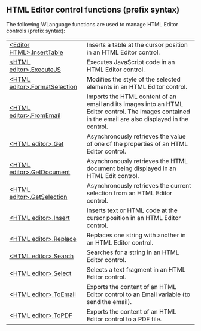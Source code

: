 


## HTML Editor control functions (prefix syntax)



<a name="NOTE1"></a>
<a name="NOTE1_1"></a>
The following WLanguage functions are used to manage HTML Editor controls (prefix syntax): 



|   |   |
| --- | --- |
| [&lt;Editor HTML&gt;.InsertTable](../WDLang1/1000026300.md) | Inserts a table at the cursor position in an HTML Editor control. |
| [&lt;HTML editor&gt;.ExecuteJS](../WDLang1/1000026297.md) | Executes JavaScript code in an HTML Editor control. |
| [&lt;HTML editor&gt;.FormatSelection](../WDLang1/1000026298.md) | Modifies the style of the selected elements in an HTML Editor control. |
| [&lt;HTML editor&gt;.FromEmail](../WDLang1/1000026296.md) | Imports the HTML content of an email and its images into an HTML Editor control. The images contained in the email are also displayed in the control. |
| [&lt;HTML editor&gt;.Get](../WDLang1/1000026302.md) | Asynchronously retrieves the value of one of the properties of an HTML Editor control. |
| [&lt;HTML editor&gt;.GetDocument](../WDLang1/1000026304.md) | Asynchronously retrieves the HTML document being displayed in an HTML Edit control. |
| [&lt;HTML editor&gt;.GetSelection](../WDLang1/1000026305.md) | Asynchronously retrieves the current selection from an HTML Editor control. |
| [&lt;HTML editor&gt;.Insert](../WDLang1/1000026299.md) | Inserts text or HTML code at the cursor position in an HTML Editor control. |
| [&lt;HTML editor&gt;.Replace](../WDLang1/1000026306.md) | Replaces one string with another in an HTML Editor control. |
| [&lt;HTML editor&gt;.Search](../WDLang1/1000026301.md) | Searches for a string in an HTML Editor control. |
| [&lt;HTML editor&gt;.Select](../WDLang1/1000026307.md) | Selects a text fragment in an HTML Editor control. |
| [&lt;HTML editor&gt;.ToEmail](../WDLang1/1000026308.md) | Exports the content of an HTML Editor control to an Email variable (to send the email). |
| [&lt;HTML editor&gt;.ToPDF](../WDLang1/1000026309.md) | Exports the content of an HTML Editor control to a PDF file. |






